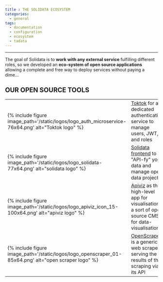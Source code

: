 ```yaml
---
title : THE SOLIDATA ECOSYSTEM
categories:
  - general
tags:
  - documentation
  - configuration
  - ecosystem
  - tadata
---
```


-----

The goal of Solidata is to **work with any external service** fulfilling different roles, so we developed an **eco-system of open source applications** allowing a complete and free way to deploy services without paying a dime...

## OUR OPEN SOURCE TOOLS


<table>
  <tbody>   
    <tr>
        <td>{% include figure image_path='/static/logos/logo_auth_microservice-76x64.png' alt="Toktok logo" %} </td>
        <td>
          <a href="https://github.com/co-demos/toktok">Toktok</a> 
          for a dedicated authentication service to manage users, JWT, and roles 
        </td>
    </tr>
    <tr>
        <td>{% include figure image_path='/static/logos/logo_solidata-77x64.png' alt="solidata logo" %}</td>
        <td>
          <a href="https://github.com/entrepreneur-interet-general/solidata_frontend">Solidata frontend</a> 
          to "API-fy" your data and manage open data projects
        </td>
    </tr>
    <tr>
        <td>{% include figure image_path='/static/logos/logo_apiviz_icon_15-100x64.png' alt="apiviz logo" %} </td>
        <td>
          <a href="https://github.com/co-demos/ApiViz">Apiviz</a> 
          as the high-level app for visualisation, a sort of open source CMS for data-visualisation
        </td>
    </tr>
    <tr>
        <td>{% include figure image_path='/static/logos/logo_openscraper_01-85x64.png' alt="open scraper logo" %} </td>
        <td>
          <a href="https://github.com/entrepreneur-interet-general/OpenScraper">OpenScraper</a> 
          is a generic web scraper serving the results of the scraping via its API 
        </td>
    </tr>
  </tbody>
</table>
